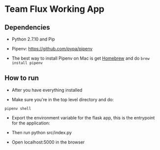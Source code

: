 # Team Flux Working App

## Dependencies

-  Python 2.7.10 and Pip

- Pipenv: https://github.com/pypa/pipenv

- The best way to install Pipenv on Mac is get [Homebrew](https://brew.sh) and do `brew install pipenv`

## How to run

- After you have everything installed

- Make sure you're in the top level directory and do:

```
pipenv shell
```

- Export the environment variable for the flask app, this is the entrypoint for the application:

- Then run python src/index.py

- Open localhost:5000 in the browser